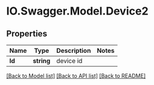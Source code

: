# IO.Swagger.Model.Device2
## Properties

Name | Type | Description | Notes
------------ | ------------- | ------------- | -------------
**Id** | **string** | device id | 

[[Back to Model list]](../README.md#documentation-for-models) [[Back to API list]](../README.md#documentation-for-api-endpoints) [[Back to README]](../README.md)

